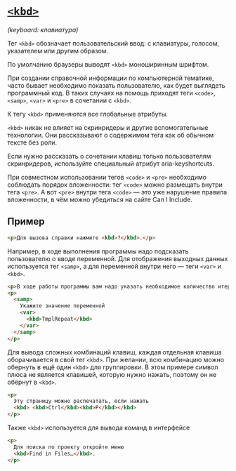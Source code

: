 # [`<kbd>`](../index.md)

_(keyboard: клавиатура)_

Тег `<kbd>` обозначает пользовательский ввод: с клавиатуры, голосом, указателем или другим образом.

По умолчанию браузеры выводят `<kbd>` моноширинным шрифтом.

При создании справочной информации по компьютерной тематике, часто бывает необходимо показать пользователю, как будет выглядеть программный код. В таких случаях на помощь приходят теги `<code>`, `<samp>`, `<var>` и `<pre>` в сочетании с `<kbd>`.

К тегу `<kbd>` применяются все глобальные атрибуты.

`<kbd>` никак не влияет на скринридеры и другие вспомогательные технологии. Они рассказывают о содержимом тега как об обычном тексте без роли.

Если нужно рассказать о сочетании клавиш только пользователям скринридеров, используйте специальный атрибут aria-keyshortcuts.

При совместном использовании тегов `<code>` и `<pre>` необходимо соблюдать порядок вложенности: тег `<code>` можно размещать внутри тега `<pre>`. А вот `<pre>` внутри тега `<code>` — это уже нарушение правила вложенности, в чём можно убедиться на сайте Can I Include.

## Пример

```html
<p>Для вызова справки нажмите <kbd>?</kbd>.</p>
```

Например, в ходе выполнения программы надо подсказать пользователю о вводе переменной. Для отображения выходных данных используется тег `<samp>`, а для переменной внутри него — теги `<var>` и `<kbd>`.

```html
<p>В ходе работы программы вам надо указать необходимое количество итераций:</p>
<p>
  <samp>
    Укажите значение переменной
    <var>
      <kbd>TmplRepeat</kbd>
    </var>
  </samp>
</p>
```

Для вывода сложных комбинаций клавиш, каждая отдельная клавиша оборачивается в свой тег `<kbd>`. При желании, всю комбинацию можно обернуть в ещё один `<kbd>` для группировки. В этом примере символ плюса не является клавишей, которую нужно нажать, поэтому он не обёрнут в `<kbd>`.

```html
<p>
  Эту страницу можно распечатать, если нажать
  <kbd> <kbd>Ctrl</kbd><kbd>P</kbd></kbd>
</p>
```

Также `<kbd>` используется для вывода команд в интерфейсе

```html
<p>
  Для поиска по проекту откройте меню
  <kbd>Find in Files…</kbd>.
</p>
```
